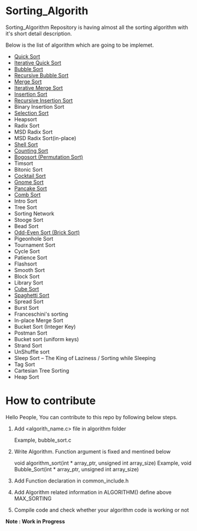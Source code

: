 # Sorting_Algorith
Sorting_Algorithm Repository is having almost all the sorting algorithm with it's short detail description.

Below is the list of algorithm which are going to be implemet.
- [Quick Sort](https://github.com/jjdesai/Sorting_Algorith/blob/main/algorithms/quick_sort.c)
- [Iterative Quick Sort](https://github.com/jjdesai/Sorting_Algorith/blob/main/algorithms/iterative_quick_sort.c)
- [Bubble Sort](https://github.com/jjdesai/Sorting_Algorith/blob/main/algorithms/bubble_sort.c)
- [Recursive Bubble Sort](https://github.com/jjdesai/Sorting_Algorith/blob/main/algorithms/recursive_bubble_sort.c)
- [Merge Sort](https://github.com/jjdesai/Sorting_Algorith/blob/main/algorithms/merge_sort.c)
- [Iterative Merge Sort](https://github.com/jjdesai/Sorting_Algorith/blob/main/algorithms/iterative_merge_sort.c)
- [Insertion Sort](https://github.com/jjdesai/Sorting_Algorith/blob/main/algorithms/insertion_sort.c)
- [Recursive Insertion Sort](https://github.com/jjdesai/Sorting_Algorith/blob/main/algorithms/recursive_selection_sort.c)
- Binary Insertion Sort
- [Selection Sort](https://github.com/jjdesai/Sorting_Algorith/blob/main/algorithms/selection_sort.c)
- Heapsort
- Radix Sort
- MSD Radix Sort
- MSD Radix Sort(in-place)
- [Shell Sort](https://github.com/jjdesai/Sorting_Algorith/blob/main/algorithms/shell_sort.c)
- [Counting Sort](https://github.com/jjdesai/Sorting_Algorith/blob/main/algorithms/counting_sort.c)
- [Bogosort (Permutation Sort)](https://github.com/jjdesai/Sorting_Algorith/blob/main/algorithms/bogo_sort.c)
- Timsort
- Bitonic Sort
- [Cocktail Sort](https://github.com/jjdesai/Sorting_Algorith/blob/main/algorithms/cocktail_sort.c)
- [Gnome Sort](https://github.com/jjdesai/Sorting_Algorith/blob/main/algorithms/gnome_sort.c)
- [Pancake Sort](https://github.com/jjdesai/Sorting_Algorith/blob/main/algorithms/pancake_sort.c)
- [Comb Sort](https://github.com/jjdesai/Sorting_Algorith/blob/main/algorithms/comb_sort.c)
- Intro Sort
- Tree Sort
- Sorting Network
- Stooge Sort
- Bead Sort
- [Odd-Even Sort (Brick Sort)](https://github.com/jjdesai/Sorting_Algorith/blob/main/algorithms/odd_even_sort.c)
- Pigeonhole Sort
- Tournament Sort
- Cycle Sort
- Patience Sort
- Flashsort
- Smooth Sort
- Block Sort
- Library Sort
- [Cube Sort](https://github.com/jjdesai/Sorting_Algorith/blob/main/algorithms/cube_sort.c)
- [Spaghetti Sort](https://github.com/jjdesai/Sorting_Algorith/blob/main/algorithms/spaghetti_sort.c)
- Spread Sort
- Burst Sort
- Franceschini's sorting
- In-place Merge Sort
- Bucket Sort (Integer Key)
- Postman Sort
- Bucket sort (uniform keys)
- Strand Sort
- UnShuffle sort
- Sleep Sort – The King of Laziness / Sorting while Sleeping
- Tag Sort
- Cartesian Tree Sorting
- Heap Sort

# How to contribute

Hello People,
    You can contribute to this repo by following below steps.

1. Add <algorith_name.c> file in algorithm folder

    Example, bubble_sort.c

2. Write Algorithm. Function argument is fixed and mentined below

    void algorithm_sort(int * array_ptr, unsigned int array_size)
    Example, void Bubble_Sort(int * array_ptr, unsigned int array_size)

3. Add Function declaration in common_include.h

4. Add Algorithm related information in ALGORITHM() define above MAX_SORTING

5. Compile code and check whether your algorithm code is working or not


**Note : Work in Progress**
